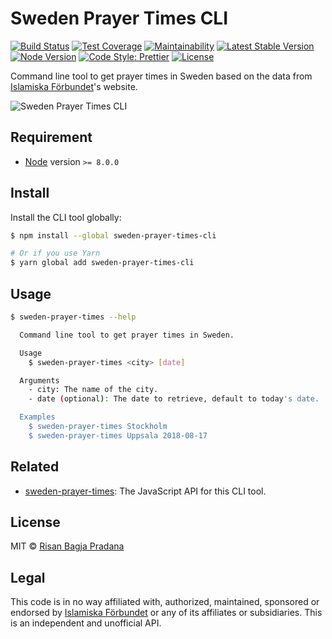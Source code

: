 # Sweden Prayer Times CLI

[![Build Status](https://flat.badgen.net/travis/risan/sweden-prayer-times-cli)](https://travis-ci.org/risan/sweden-prayer-times-cli)
[![Test Coverage](https://flat.badgen.net/codeclimate/coverage/risan/sweden-prayer-times-cli)](https://codeclimate.com/github/risan/sweden-prayer-times-cli)
[![Maintainability](https://flat.badgen.net/codeclimate/maintainability/risan/sweden-prayer-times-cli)](https://codeclimate.com/github/risan/sweden-prayer-times-cli)
[![Latest Stable Version](https://flat.badgen.net/npm/v/sweden-prayer-times-cli)](https://www.npmjs.com/package/sweden-prayer-times-cli)
[![Node Version](https://flat.badgen.net/npm/node/sweden-prayer-times-cli)](https://www.npmjs.com/package/sweden-prayer-times-cli)
[![Code Style: Prettier](https://flat.badgen.net/badge/code%20style/prettier/ff69b4)](https://github.com/prettier/prettier)
[![License](https://flat.badgen.net/npm/license/sweden-prayer-times-cli)](https://github.com/risan/sweden-prayer-times-cli/blob/master/LICENSE)

Command line tool to get prayer times in Sweden based on the data from [Islamiska Förbundet](http://www.islamiskaforbundet.se)'s website.

![Sweden Prayer Times CLI](https://media.giphy.com/media/1xmStRJd8tFbsgEOrL/giphy.gif)

## Requirement

* [Node](https://nodejs.org/) version `>= 8.0.0`

## Install

Install the CLI tool globally:

```bash
$ npm install --global sweden-prayer-times-cli

# Or if you use Yarn
$ yarn global add sweden-prayer-times-cli
```

## Usage

```bash
$ sweden-prayer-times --help

  Command line tool to get prayer times in Sweden.

  Usage
    $ sweden-prayer-times <city> [date]

  Arguments
    - city: The name of the city.
    - date (optional): The date to retrieve, default to today's date.

  Examples
    $ sweden-prayer-times Stockholm
    $ sweden-prayer-times Uppsala 2018-08-17
```

## Related

* [sweden-prayer-times](https://github.com/risan/sweden-prayer-times): The JavaScript API for this CLI tool.

## License

MIT © [Risan Bagja Pradana](https://bagja.net)

## Legal

This code is in no way affiliated with, authorized, maintained, sponsored or endorsed by [Islamiska Förbundet](http://www.islamiskaforbundet.se) or any of its affiliates or subsidiaries. This is an independent and unofficial API.
